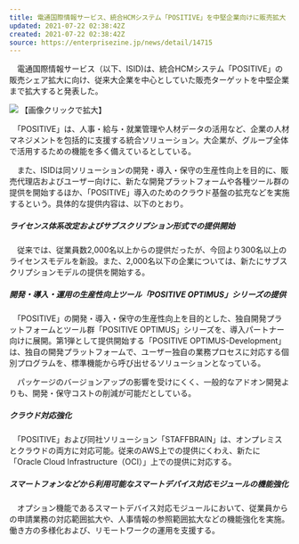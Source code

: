 ```yaml
---
title: 電通国際情報サービス、統合HCMシステム「POSITIVE」を中堅企業向けに販売拡大
updated: 2021-07-22 02:38:42Z
created: 2021-07-22 02:38:42Z
source: https://enterprisezine.jp/news/detail/14715
---
```


　電通国際情報サービス（以下、ISID)は、統合HCMシステム「POSITIVE」の販売シェア拡大に向け、従来大企業を中心としていた販売ターゲットを中堅企業まで拡大すると発表した。

 [![](https://ez-cdn.shoeisha.jp/static/images/article/14715/14715-01.jpg)](https://ez-cdn.shoeisha.jp/static/images/article/14715/14715-01.jpg) 【画像クリックで拡大】

　「POSITIVE」は、人事・給与・就業管理や人材データの活用など、企業の人材マネジメントを包括的に支援する統合ソリューション。大企業が、グループ全体で活用するための機能を多く備えているとしている。

　また、ISIDは同ソリューションの開発・導入・保守の生産性向上を目的に、販売代理店およびユーザー向けに、新たな開発プラットフォームや各種ツール群の提供を開始するほか、「POSITIVE」導入のためのクラウド基盤の拡充などを実施するという。具体的な提供内容は、以下のとおり。

##### ライセンス体系改定およびサブスクリプション形式での提供開始

　従来では、従業員数2,000名以上からの提供だったが、今回より300名以上のライセンスモデルを新設。また、2,000名以下の企業については、新たにサブスクリプションモデルの提供を開始する。

##### 開発・導入・運用の生産性向上ツール「POSITIVE OPTIMUS」シリーズの提供

　「POSITIVE」の開発・導入・保守の生産性向上を目的とした、独自開発プラットフォームとツール群「POSITIVE OPTIMUS」シリーズを、導入パートナー向けに展開。第1弾として提供開始する「POSITIVE OPTIMUS-Development」は、独自の開発プラットフォームで、ユーザー独自の業務プロセスに対応する個別プログラムを、標準機能から呼び出せるソリューションとなっている。

　パッケージのバージョンアップの影響を受けにくく、一般的なアドオン開発よりも、開発・保守コストの削減が可能だとしている。

##### クラウド対応強化

　「POSITIVE」および同社ソリューション「STAFFBRAIN」は、オンプレミスとクラウドの両方に対応可能。従来のAWS上での提供にくわえ、新たに「Oracle Cloud Infrastructure（OCI）」上での提供に対応する。

##### スマートフォンなどから利用可能なスマートデバイス対応モジュールの機能強化

　オプション機能であるスマートデバイス対応モジュールにおいて、従業員からの申請業務の対応範囲拡大や、人事情報の参照範囲拡大などの機能強化を実施。働き方の多様化および、リモートワークの運用を支援する。